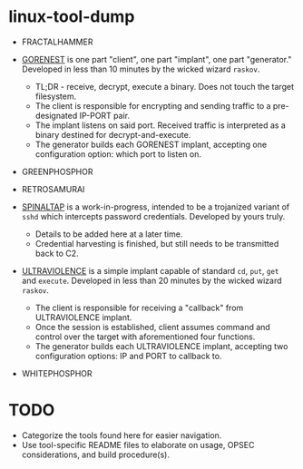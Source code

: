 # linux-tool-dump

- FRACTALHAMMER

- [GORENEST](./GORENEST/README.md) is one part "client", one part "implant", one part "generator." Developed in less than 10 minutes by the wicked wizard `raskov`.
    * TL;DR - receive, decrypt, execute a binary. Does not touch the target filesystem.
    * The client is responsible for encrypting and sending traffic to a pre-designated IP-PORT pair.
    * The implant listens on said port. Received traffic is interpreted as a binary destined for decrypt-and-execute.
    * The generator builds each GORENEST implant, accepting one configuration option: which port to listen on.

- GREENPHOSPHOR
- RETROSAMURAI

- [SPINALTAP](./SPINALTAP/README.md) is a work-in-progress, intended to be a trojanized variant of `sshd` which intercepts password credentials. Developed by yours truly.
    * Details to be added here at a later time.
    * Credential harvesting is finished, but still needs to be transmitted back to C2.

- [ULTRAVIOLENCE](./ULTRAVIOLENCE/README.md) is a simple implant capable of standard `cd`, `put`, `get` and `execute`. Developed in less than 20 minutes by the wicked wizard `raskov`.
    * The client is responsible for receiving a "callback" from ULTRAVIOLENCE implant.
    * Once the session is established, client assumes command and control over the target with aforementioned four functions.
    * The generator builds each ULTRAVIOLENCE implant, accepting two configuration options: IP and PORT to callback to.

- WHITEPHOSPHOR

# TODO

- Categorize the tools found here for easier navigation.
- Use tool-specific README files to elaborate on usage, OPSEC considerations, and build procedure(s).